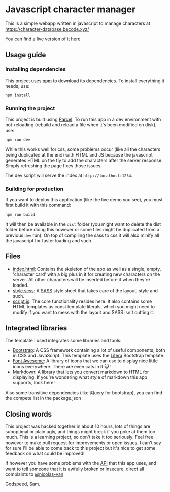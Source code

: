 
# Javascript character manager

This is a simple webapp written in javascript to manage characters at https://character-database.becode.xyz/

You can find a live version of it [here](https://sdegueldre.github.io/CharacterManager/)

## Usage guide

### Installing dependencies

This project uses [npm](https://www.npmjs.com/) to download its dependencies. To install everything it needs, use:

```bash
npm install
```

### Running the project

This project is built using [Parcel](https://parceljs.org/). To run this app in a dev environment with hot-reloading (rebuild and reload a file when it's been modified on disk), use:

```bash
npm run dev
```

While this works well for css, some problems occur (like all the characters being duplicated at the end) with HTML and JS because the javascript generates HTML on the fly to add the characters after the server response. Simply refreshing the page fixes those issues.

The dev script will serve the index at `http://localhost:1234`.

### Building for production

If you want to deploy this application (like the live demo you see), you must first build it with this command:

```bash
npm run build
```

It will then be available in the `dist` folder (you might want to delete the dist folder before doing this however or some files might be duplicated from a previous `dev` run). On top of compiling the sass to css it will also minify all the javascript for faster loading and such.

## Files

* [index.html](./index.html): Contains the skeleton of the app as well as a single, empty, 'character card' with a big plus in it for creating new characters on the server. All other characters will be inserted before it when they're loaded.
* [style.scss](./style.scss): A [SASS](https://sass-lang.com/) style sheet that takes care of the layout, style and such.
* [script.js](./script.js): The core functionality resides here. It also contains some HTML templates as const template literals, which you might need to modify if you want to mess with the layout and SASS isn't cutting it. 

## Integrated libraries

The template I used integrates some libraries and tools:

* [Bootstrap](https://getbootstrap.com/): A CSS framework containing a lot of useful components, both in CSS and JavaScript. This template uses the [Litera](https://bootswatch.com/litera/) Bootstrap template.
* [Font Awesome](https://fontawesome.com/): A library of icons that we can use to display nice little icons everywhere. There are even cats in it :smiley_cat: !
* [Markdown](https://www.npmjs.com/package/markdown): A library that lets you convert markdown to HTML for displaying. If you're wondering what style of markdown this app supports, look here!

Also some transitive dependencies (like jQuery for bootstrap), you can find the compete list in the package.json

## Closing words

This project was hacked together in about 10 hours, lots of things are suboptimal or plain ugly, and things might break if you poke at them too much. This is a learning project, so don't take it too seriously. Feel free however to make pull request for improvements or open issues, I can't say for sure I'll be able to come back to this project but it's nice to get some feedback on what could be improved!

If however you have some problems with the [API](https://character-database.becode.xyz/) that this app uses, and want to tell someone that it is awfully broken or insecure, direct all complaints to [@nicolas-van](https://github.com/nicolas-van)

Godspeed, Sam.
